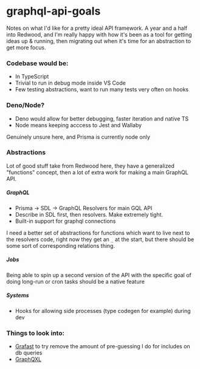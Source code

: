 # graphql-api-goals

Notes on what I'd like for a pretty ideal API framework. A year and a half into Redwood, and I'm really happy with how it's been as a tool for getting ideas up & running, then migrating out when it's time for an abstraction to get more focus.

### Codebase would be:

 - In TypeScript
 - Trivial to run in debug mode inside VS Code
 - Few testing abstractions, want to run many tests very often on hooks
 
### Deno/Node?

- Deno would allow for better debugging, faster iteration and native TS
- Node means keeping acccess to Jest and Wallaby

Genuinely unsure here, and Prisma is currently node only

### Abstractions 
 
Lot of good stuff take from Redwood here, they have a generalized "functions" concept, then a lot of extra work for making a main GraphQL API.
 
 ##### GraphQL 
 
 - Prisma -> SDL -> GraphQL Resolvers for main GQL API   
 - Describe in SDL first, then resolvers. Make extremely tight.
 - Built-in support for graphql connections 

I need a better set of abstractions for functions which want to live next to the resolvers code, right now they get an `_` at the start, but there should be some sort of corresponding relations thing.

##### Jobs

Being able to spin up a second version of the API with the specific goal of doing long-run or cron tasks should be a native feature

##### Systems

- Hooks for allowing side processes (type codegen for example) during dev

### Things to look into:

- [Grafast](https://www.youtube.com/watch?v=x0FMjL5-kNI) to try remove the amount of pre-guessing I do for includes on db queries
- [GraphQXL](https://github.com/gabotechs/graphqxl)
